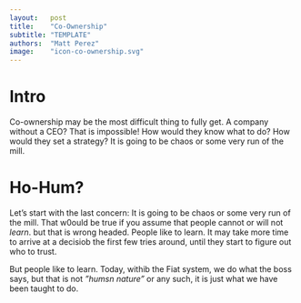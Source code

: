 ```yaml
---
layout:   post
title:    "Co-Ownership"
subtitle: "TEMPLATE"
authors:  "Matt Perez"
image:    "icon-co-ownership.svg"
---
```


<div style='display:none; '>
 <p>Co-ownership may be the most difficult thing to fully get. A company without a CEO? That is impossible.</p>
</div>

<h1>Intro</h1>
 <p>Co-ownership may be the most difficult thing to fully get. A company without a CEO? That is impossible! How would they know what to do? How would they set a strategy? It is going to be chaos or some very run of the mill.</p>

<h1>Ho-Hum?</h1>
 <p>Let&rsquo;s start with the last concern: It is going to be chaos or some very run of the mill. That w0ould be true if you assume that people cannot or will not <em>learn</em>. but that is wrong headed. People like to learn. It may take more time to arrive at a decisiob the first few tries around, until they start to figure out who to trust.</p>
 <p>But people like to learn. Today, withib the Fiat system, we do what the boss says, but that is not <em>&rdquo;humsn nature&rdquo;</em> or any such, it is just what we have been taught to do.</p>